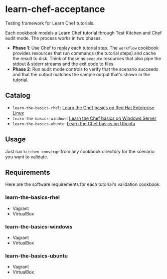 # learn-chef-acceptance
Testing framework for Learn Chef tutorials.

Each cookbook models a Learn Chef tutorial through Test Kitchen and Chef audit mode. The process works in two phases.

* **Phase 1**: Use Chef to replay each tutorial step. The `workflow` cookbook provides resources that run commands (the tutorial steps) and cache the result to disk. Think of these as `execute` resources that also pipe the stdout & stderr streams and the exit code to files.
* **Phase 2**: Run audit mode controls to verify that the scenario succeeds and that the output matches the sample output that's shown in the tutorial.

## Catalog

* `learn-the-basics-rhel`: [Learn the Chef basics on Red Hat Enterprise Linux](https://learn.chef.io/learn-the-basics/rhel/)
* `learn-the-basics-windows`: [Learn the Chef basics on Windows Server](https://learn.chef.io/learn-the-basics/windows/)
* `learn-the-basics-ubuntu`: [Learn the Chef basics on Ubuntu](https://learn.chef.io/learn-the-basics/ubuntu/)

## Usage

Just run `kitchen converge` from any cookbook directory for the scenario you want to validate.

## Requirements

Here are the software requirements for each tutorial's validation cookbook.

### learn-the-basics-rhel

* Vagrant
* VirtualBox

### learn-the-basics-windows

* Vagrant
* VirtualBox

### learn-the-basics-ubuntu

* Vagrant
* VirtualBox
